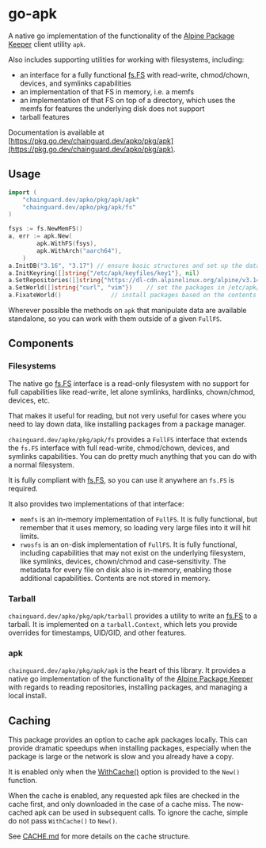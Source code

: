 # go-apk

A native go implementation of the functionality of the [Alpine Package Keeper](https://wiki.alpinelinux.org/wiki/Alpine_Package_Keeper)
client utility `apk`.

Also includes supporting utilities for working with filesystems, including:

* an interface for a fully functional [fs.FS](https://pkg.go.dev/io/fs#FS) with
read-write, chmod/chown, devices, and symlinks capabilities
* an implementation of that FS in memory, i.e. a memfs
* an implementation of that FS on top of a directory, which uses the memfs for features the underlying disk does not support
* tarball features

Documentation is available at [https://pkg.go.dev/chainguard.dev/apko/pkg/apk](https://pkg.go.dev/chainguard.dev/apko/pkg/apk).

## Usage

```go
import (
    "chainguard.dev/apko/pkg/apk/apk"
    "chainguard.dev/apko/pkg/apk/fs"
)

fsys := fs.NewMemFS()
a, err := apk.New(
		apk.WithFS(fsys),
		apk.WithArch("aarch64"),
	)
a.InitDB("3.16", "3.17") // ensure basic structures and set up the database, fetches keys for those OS versions
a.InitKeyring([]string{"/etc/apk/keyfiles/key1"}, nil)
a.SetRepositories([]string{"https://dl-cdn.alpinelinux.org/alpine/v3.14/main"})
a.SetWorld([]string{"curl", "vim"})    // set the packages in /etc/apk/world
a.FixateWorld()              // install packages based on the contents of /etc/apk/world
```

Wherever possible the methods on `apk` that manipulate data are available standalone,
so you can work with them outside of a given `FullFS`.

## Components

### Filesystems

The native go [fs.FS](https://pkg.go.dev/io/fs#FS) interface is a read-only filesystem
with no support for full capabilities like read-write, let alone symlinks, hardlinks,
chown/chmod, devices, etc.

That makes it useful for reading, but not very useful for cases where you need to lay
down data, like installing packages from a package manager.

`chainguard.dev/apko/pkg/apk/fs` provides a `FullFS` interface that extends the
`fs.FS` interface with full read-write, chmod/chown, devices, and symlinks capabilities.
You can do pretty much anything that you can do with a normal filesystem.

It is fully compliant with [fs.FS](https://pkg.go.dev/io/fs#FS), so you can use it
anywhere an `fs.FS` is required.

It also provides two implementations of that interface:

* `memfs` is an in-memory implementation of `FullFS`. It is fully functional, but remember that it uses memory, so loading very large files into it will hit limits.
* `rwosfs` is an on-disk implementation of `FullFS`. It is fully functional, including capabilities that may not exist on the underlying filesystem, like symlinks, devices, chown/chmod and case-sensitivity. The metadata for every file on disk also is in-memory, enabling those additional capabilities. Contents are not stored in memory.

### Tarball

`chainguard.dev/apko/pkg/apk/tarball` provides a utility to write an [fs.FS](https://pkg.go.dev/io/fs#FS) to a tarball. It is implemented on a `tarball.Context`, which lets
you provide overrides for timestamps, UID/GID, and other features.

### apk

`chainguard.dev/apko/pkg/apk/apk` is the heart of this library. It provides a native go
implementation of the functionality of the
[Alpine Package Keeper](https://wiki.alpinelinux.org/wiki/Alpine_Package_Keeper)
with regards to reading repositories, installing packages, and managing a local install.

## Caching

This package provides an option to cache apk packages locally. This can provide dramatic speedups
when installing packages, especially when the package is large or the network is slow and you already have a copy.

It is enabled only when the [WithCache()](./pkg/apk/options.go) option is provided to the `New()` function.

When the cache is enabled, any requested apk files are checked in the cache first, and only downloaded
in the case of a cache miss. The now-cached apk can be used in subsequent calls. To ignore the cache,
simple do not pass `WithCache()` to `New()`.

See [CACHE.md](./docs/CACHE.md) for more details on the cache structure.
